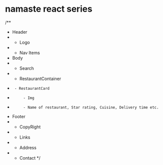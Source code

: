 # namaste react series

/**
 * Header
 *  - Logo
 *  - Nav Items
 * Body
 *  - Search
 *  - RestaurantContainer
 *      - RestaurantCard
 *          - Img
 *          - Name of restaurant, Star rating, Cuisine, Delivery time etc.
 * Footer
 *  - CopyRight
 *  - Links
 *  - Address
 *  - Contact
 */
